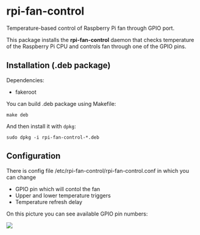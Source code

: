 # rpi-fan-control
Temperature-based control of Raspberry Pi fan through GPIO port.

This package installs the **rpi-fan-control** daemon that checks temperature of the Raspberry Pi CPU and controls fan through one of the GPIO pins.

## Installation (.deb package)

Dependencies:
* fakeroot

You can build .deb package using Makefile:
```
make deb
```
And then install it with ```dpkg```:
```
sudo dpkg -i rpi-fan-control-*.deb
```

## Configuration

There is config file /etc/rpi-fan-control/rpi-fan-control.conf in which you can change
* GPIO pin which will contol the fan
* Upper and lower temperature triggers
* Temperature refresh delay

On this picture you can see available GPIO pin numbers:

<img src="https://docs.oracle.com/javame/config/cldc/rel/3.3/rasp/gs/html/getstart_raspi/img/pinout.jpg" />
